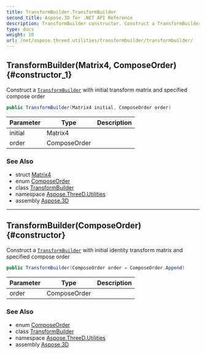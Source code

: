 ```yaml
---
title: TransformBuilder.TransformBuilder
second_title: Aspose.3D for .NET API Reference
description: TransformBuilder constructor. Construct a TransformBuilder with initial transform matrix and specified compose order
type: docs
weight: 10
url: /net/aspose.threed.utilities/transformbuilder/transformbuilder/
---
```

## TransformBuilder(Matrix4, ComposeOrder) {#constructor_1}

Construct a [`TransformBuilder`](../) with initial transform matrix and specified compose order

```csharp
public TransformBuilder(Matrix4 initial, ComposeOrder order)
```

| Parameter | Type | Description |
| --- | --- | --- |
| initial | Matrix4 |  |
| order | ComposeOrder |  |

### See Also

* struct [Matrix4](../../matrix4/)
* enum [ComposeOrder](../../composeorder/)
* class [TransformBuilder](../)
* namespace [Aspose.ThreeD.Utilities](../../../aspose.threed.utilities/)
* assembly [Aspose.3D](../../../)

---

## TransformBuilder(ComposeOrder) {#constructor}

Construct a [`TransformBuilder`](../) with initial identity transform matrix and specified compose order

```csharp
public TransformBuilder(ComposeOrder order = ComposeOrder.Append)
```

| Parameter | Type | Description |
| --- | --- | --- |
| order | ComposeOrder |  |

### See Also

* enum [ComposeOrder](../../composeorder/)
* class [TransformBuilder](../)
* namespace [Aspose.ThreeD.Utilities](../../../aspose.threed.utilities/)
* assembly [Aspose.3D](../../../)


